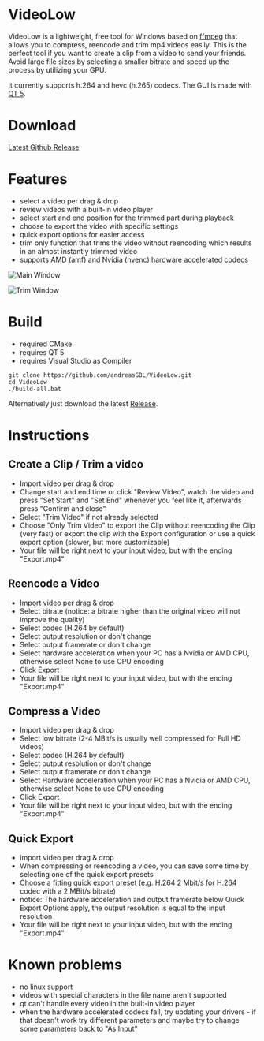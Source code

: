 # VideoLow
VideoLow is a lightweight, free tool for Windows based on [ffmpeg](https://github.com/FFmpeg/FFmpeg) that allows you to compress, reencode and trim mp4 videos easily.
This is the perfect tool if you want to create a clip from a video to send your friends. 
Avoid large file sizes by selecting a smaller bitrate and speed up the process by utilizing your GPU.


It currently supports h.264 and hevc (h.265) codecs.
The GUI is made with [QT 5](https://github.com/qt/qt5).

# Download
[Latest Github Release](https://github.com/andreasGBL/VideoLow/releases/latest)

# Features
- select a video per drag & drop
- review videos with a built-in video player
- select start and end position for the trimmed part during playback
- choose to export the video with specific settings
- quick export options for easier access
- trim only function that trims the video without reencoding which results in an almost instantly trimmed video
- supports AMD (amf) and Nvidia (nvenc) hardware accelerated codecs


![Main Window](https://user-images.githubusercontent.com/29144928/179365038-718c2bde-14a4-483e-94a4-a938b62b65c9.png)

![Trim Window](https://user-images.githubusercontent.com/29144928/179365071-6dcb87a8-bb8b-4992-8292-5f58e82a7aa5.png)


# Build

- required CMake
- requires QT 5
- requires Visual Studio as Compiler

```
git clone https://github.com/andreasGBL/VideoLow.git
cd VideoLow
./build-all.bat
```
Alternatively just download the latest [Release](https://github.com/andreasGBL/VideoLow/releases/latest).

# Instructions
## Create a Clip / Trim a video
- Import video per drag & drop
- Change start and end time or click "Review Video", watch the video and press "Set Start" and "Set End" whenever you feel like it, afterwards press "Confirm and close"
- Select "Trim Video" if not already selected
- Choose "Only Trim Video" to export the Clip without reencoding the Clip (very fast) or export the clip with the Export configuration or use a quick export option (slower, but more customizable)
- Your file will be right next to your input video, but with the ending "Export.mp4"

## Reencode a Video
- Import video per drag & drop
- Select bitrate (notice: a bitrate higher than the original video will not improve the quality)
- Select codec (H.264 by default)
- Select output resolution or don't change
- Select output framerate or don't change
- Select hardware acceleration when your PC has a Nvidia or AMD CPU, otherwise select None to use CPU encoding
- Click Export
- Your file will be right next to your input video, but with the ending "Export.mp4"

## Compress a Video
- Import video per drag & drop
- Select low bitrate (2-4 MBit/s is usually well compressed for Full HD videos)
- Select codec (H.264 by default)
- Select output resolution or don't change
- Select output framerate or don't change
- Select Hardware acceleration when your PC has a Nvidia or AMD CPU, otherwise select None to use CPU encoding
- Click Export
- Your file will be right next to your input video, but with the ending "Export.mp4"

## Quick Export
- import video per drag & drop
- When compressing or reencoding a video, you can save some time by selecting one of the quick export presets
- Choose a fitting quick export preset (e.g. H.264 2 Mbit/s for H.264 codec with a 2 MBit/s bitrate)
- notice: The hardware acceleration and output framerate below Quick Export Options apply, the output resolution is equal to the input resolution
- Your file will be right next to your input video, but with the ending "Export.mp4"

# Known problems
- no linux support
- videos with special characters in the file name aren't supported
- qt can't handle every video in the built-in video player
- when the hardware accelerated codecs fail, try updating your drivers - if that doesn't work try different parameters and maybe try to change some parameters back to "As Input"
